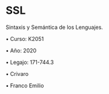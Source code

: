 # SSL
Sintaxis y Semántica de los Lenguajes.

• Curso: K2051

• Año: 2020

• Legajo: 171-744.3

• Crivaro

• Franco Emilio
